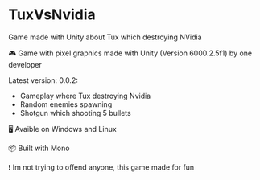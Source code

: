 # TuxVsNvidia
Game made with Unity about Tux which destroying NVidia

🎮 Game with pixel graphics made with Unity (Version 6000.2.5f1) by one developer

Latest version: 0.0.2:
- Gameplay where Tux destroying Nvidia
- Random enemies spawning
- Shotgun which shooting 5 bullets

🖥 Avaible on Windows and Linux

📦 Built with Mono

❗ Im not trying to offend anyone, this game made for fun
